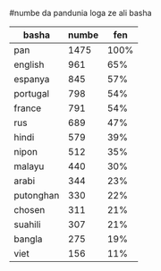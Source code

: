 #numbe da pandunia loga ze ali basha

| basha | numbe | fen |
|-------|-------|-----|
| pan | 1475 | 100% |
| english | 961 | 65% |
| espanya | 845 | 57% |
| portugal | 798 | 54% |
| france | 791 | 54% |
| rus | 689 | 47% |
| hindi | 579 | 39% |
| nipon | 512 | 35% |
| malayu | 440 | 30% |
| arabi | 344 | 23% |
| putonghan | 330 | 22% |
| chosen | 311 | 21% |
| suahili | 307 | 21% |
| bangla | 275 | 19% |
| viet | 156 | 11% |

